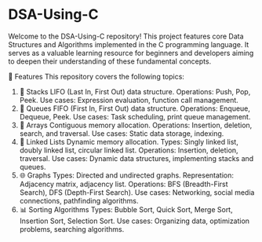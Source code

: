 # DSA-Using-C
Welcome to the DSA-Using-C repository! This project features core Data Structures and Algorithms implemented in the C programming language. It serves as a valuable learning resource for beginners and developers aiming to deepen their understanding of these fundamental concepts.

🚀 Features
This repository covers the following topics:

1. 📜 Stacks
LIFO (Last In, First Out) data structure.
Operations: Push, Pop, Peek.
Use cases: Expression evaluation, function call management.
2. 📜 Queues
FIFO (First In, First Out) data structure.
Operations: Enqueue, Dequeue, Peek.
Use cases: Task scheduling, print queue management.
3. 📁 Arrays
Contiguous memory allocation.
Operations: Insertion, deletion, search, and traversal.
Use cases: Static data storage, indexing.
4. 🔗 Linked Lists
Dynamic memory allocation.
Types: Singly linked list, doubly linked list, circular linked list.
Operations: Insertion, deletion, traversal.
Use cases: Dynamic data structures, implementing stacks and queues.
5. 🌐 Graphs
Types: Directed and undirected graphs.
Representation: Adjacency matrix, adjacency list.
Operations: BFS (Breadth-First Search), DFS (Depth-First Search).
Use cases: Networking, social media connections, pathfinding algorithms.
6. 📊 Sorting Algorithms
Types: Bubble Sort, Quick Sort, Merge Sort, Insertion Sort, Selection Sort.
Use cases: Organizing data, optimization problems, searching algorithms.
